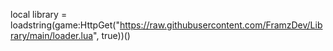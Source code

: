 local library = loadstring(game:HttpGet("https://raw.githubusercontent.com/FramzDev/Library/main/loader.lua", true))()
